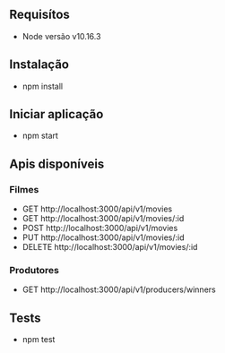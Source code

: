 ## Requisítos
* Node versão v10.16.3

## Instalação
* npm install

## Iniciar aplicação
* npm start

## Apis disponíveis
### Filmes 
* GET http://localhost:3000/api/v1/movies
* GET http://localhost:3000/api/v1/movies/:id
* POST http://localhost:3000/api/v1/movies
* PUT http://localhost:3000/api/v1/movies/:id
* DELETE http://localhost:3000/api/v1/movies/:id

### Produtores
* GET http://localhost:3000/api/v1/producers/winners

## Tests
* npm test